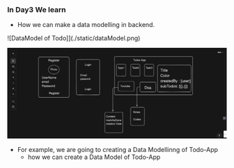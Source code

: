 ### In Day3 We learn 

* How we can make a data modelling in backend.

 ![DataModel of Todo]](./static/dataModel.png)

<img src="./static/dataModel.png" />


* For example, we are going to creating a Data Modellinng of Todo-App
    * how we can create a Data Model of Todo-App


